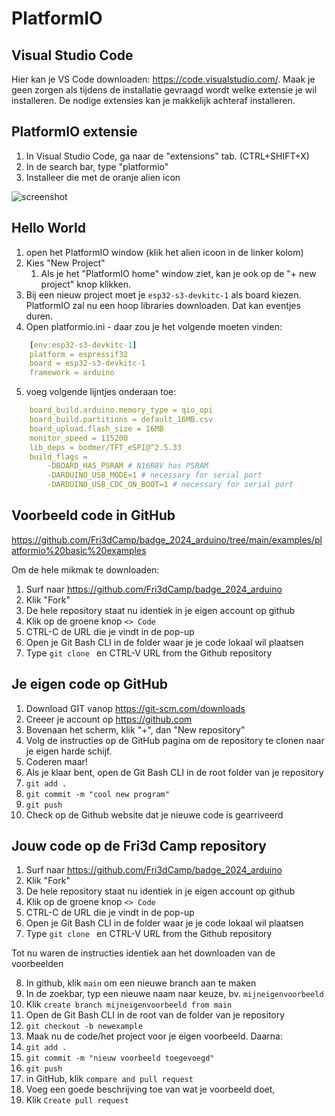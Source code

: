 # PlatformIO

## Visual Studio Code

Hier kan je VS Code downloaden: <https://code.visualstudio.com/>.
Maak je geen zorgen als tijdens de installatie gevraagd wordt welke extensie je wil installeren. De nodige extensies kan je makkelijk achteraf installeren.

## PlatformIO extensie

1. In Visual Studio Code, ga naar de "extensions" tab. (CTRL+SHIFT+X)
2. In de search bar, type "platformio"
3. Installeer die met de oranje alien icon

![screenshot](platformio.png)

## Hello World

1. open het PlatformIO window (klik het alien icoon in de linker kolom)
2. Kies "New Project"
   1. Als je het "PlatformIO home" window ziet, kan je ook op de "+ new project" knop klikken.
3. Bij een nieuw project moet je `esp32-s3-devkitc-1` als board kiezen. PlatformIO zal nu een hoop libraries downloaden. Dat kan eventjes duren.
4. Open platformio.ini - daar zou je het volgende moeten vinden:

```yaml
    [env:esp32-s3-devkitc-1]
    platform = espressif32
    board = esp32-s3-devkitc-1
    framework = arduino
```

5. voeg volgende lijntjes onderaan toe:

```yaml
    board_build.arduino.memory_type = qio_opi
    board_build.partitions = default_16MB.csv
    board_upload.flash_size = 16MB
    monitor_speed = 115200
    lib_deps = bodmer/TFT_eSPI@^2.5.33
    build_flags =
        -DBOARD_HAS_PSRAM # N16R8V has PSRAM
        -DARDUINO_USB_MODE=1 # necessary for serial port
        -DARDUINO_USB_CDC_ON_BOOT=1 # necessary for serial port
```

## Voorbeeld code in GitHub

<https://github.com/Fri3dCamp/badge_2024_arduino/tree/main/examples/platformio%20basic%20examples>

Om de hele mikmak te downloaden:

1. Surf naar <https://github.com/Fri3dCamp/badge_2024_arduino>
2. Klik "Fork"
3. De hele repository staat nu identiek in je eigen account op github
4. Klik op de groene knop `<> Code`
5. CTRL-C de URL die je vindt in de pop-up
6. Open je Git Bash CLI in de folder waar je je code lokaal wil plaatsen
7. Type `git clone ` en CTRL-V URL from the Github repository

## Je eigen code op GitHub

1. Download GIT vanop <https://git-scm.com/downloads>
2. Creeer je account op <https://github.com>
3. Bovenaan het scherm, klik "+", dan "New repository"
4. Volg de instructies op de GitHub pagina om de repository te clonen naar je eigen harde schijf.
5. Coderen maar!
6. Als je klaar bent, open de Git Bash CLI in de root folder van je repository
7. `git add .`
8. `git commit -m "cool new program"`
9. `git push`
10. Check op de Github website dat je nieuwe code is gearriveerd

## Jouw code op de Fri3d Camp repository

1. Surf naar <https://github.com/Fri3dCamp/badge_2024_arduino>
2. Klik "Fork"
3. De hele repository staat nu identiek in je eigen account op github
4. Klik op de groene knop `<> Code`
5. CTRL-C de URL die je vindt in de pop-up
6. Open je Git Bash CLI in de folder waar je je code lokaal wil plaatsen
7. Type `git clone ` en CTRL-V URL from the Github repository

Tot nu waren de instructies identiek aan het downloaden van de voorbeelden

8. In github, klik `main` om een nieuwe branch aan te maken
9. In de zoekbar, typ een nieuwe naam naar keuze, bv. `mijneigenvoorbeeld`
10. Klik `create branch mijneigenvoorbeeld from main`
11. Open de Git Bash CLI in de root van de folder van je repository
12. `git checkout -b newexample`
13. Maak nu de code/het project voor je eigen voorbeeld. Daarna:
14. `git add .`
15. `git commit -m "nieuw voorbeeld toegevoegd"`
16. `git push`
17. in GitHub, klik `compare and pull request`
18. Voeg een goede beschrijving toe van wat je voorbeeld doet,
19. Klik `Create pull request`

